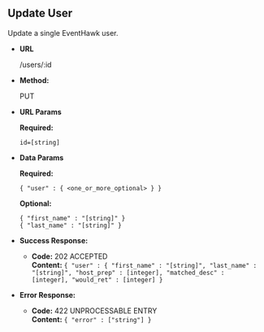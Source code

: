 **Update User**
----
  Update a single EventHawk user.

* **URL**

  /users/:id

* **Method:**
  
  PUT
  
*  **URL Params**

   **Required:**
 
   `id=[string]`
 
* **Data Params**

   **Required:**
 
   `{ "user" : { <one_or_more_optional> } }`
   
   **Optional:**
   
   `{ "first_name" : "[string]" }` <br/>
   `{ "last_name" : "[string]" }`

* **Success Response:**

  * **Code:** 202 ACCEPTED <br />
    **Content:** `{ "user" : { "first_name" : "[string]", "last_name" : "[string]", "host_prep" : [integer], "matched_desc" : [integer], "would_ret" : [integer] }`
 
* **Error Response:**

  * **Code:** 422 UNPROCESSABLE ENTRY <br />
    **Content:** `{ "error" : ["string"] }`
